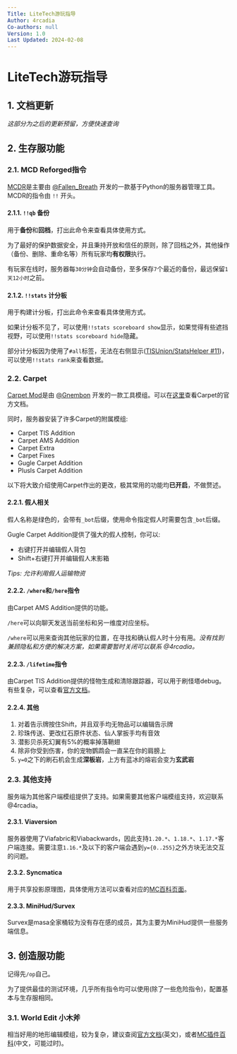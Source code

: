 ```yaml
---
Title: LiteTech游玩指导
Author: 4rcadia
Co-authors: null
Version: 1.0
Last Updated: 2024-02-08
---
```


#  LiteTech游玩指导

## 1. 文档更新

*这部分为之后的更新预留，方便快速查询*

## 2. 生存服功能

### 2.1. MCD Reforged指令

[MCDR](https://mcdreforged.com/zh-CN)是主要由 [@Fallen_Breath](https://space.bilibili.com/4690315) 开发的一款基于Python的服务器管理工具。MCDR的指令由 `!!` 开头。

#### 2.1.1. `!!qb` 备份

用于**备份**和**回档**，打出此命令来查看具体使用方式。

为了最好的保护数据安全，并且秉持开放和信任的原则，除了回档之外，其他操作（备份、删除、重命名等）所有玩家均**有权限**执行。

有玩家在线时，服务器每`30分钟`会自动备份，至多保存`7`个最近的备份，最远保留`1天12小时`之前。

#### 2.1.2. `!!stats` 计分板

用于构建计分板，打出此命令来查看具体使用方式。

如果计分板不见了，可以使用`!!stats scoreboard show`显示，如果觉得有些遮挡视野，可以使用`!!stats scoreboard hide`隐藏。

部分计分板因为使用了`#all`标签，无法在右侧显示([TISUnion/StatsHelper #11](https://github.com/TISUnion/StatsHelper/issues/11))，可以使用`!!stats rank`来查看数据。

### 2.2. Carpet

[Carpet Mod](https://modrinth.com/mod/carpet)是由 [@Gnembon]() 开发的一款工具模组。可以在[这里](https://github.com/gnembon/fabric-carpet/wiki/Current-Available-Settings)查看Carpet的官方文档。

同时，服务器安装了许多Carpet的附属模组:

- Carpet TIS Addition
- Carpet AMS Addition
- Carpet Extra
- Carpet Fixes
- Gugle Carpet Addition
- Plusls Carpet Addition

以下将大致介绍使用Carpet作出的更改，极其常用的功能均**已开启**，不做赘述。

#### 2.2.1. 假人相关

假人名称是绿色的，会带有`_bot`后缀，使用命令指定假人时需要包含`_bot`后缀。

Gugle Carpet Addition提供了强大的假人控制，你可以:

- 右键打开并编辑假人背包
- Shift+右键打开并编辑假人末影箱

*Tips: 允许利用假人运输物资*

#### 2.2.2. `/where`和`/here`指令

由Carpet AMS Addition提供的功能。

`/here`可以向聊天发送当前坐标和另一维度对应坐标。

`/where`可以用来查询其他玩家的位置，在寻找和确认假人时十分有用。*没有找到兼顾隐私和方便的解决方案，如果需要暂时关闭可以联系 @4rcadia。*

#### 2.2.3. `/lifetime`指令

由Carpet TIS Addition提供的怪物生成和清除跟踪器，可以用于刷怪塔debug。有些复杂，可以查看[官方文档](https://tisunion.github.io/Carpet-TIS-Addition/zh-Hans/docs/commands#%E5%AD%98%E6%B4%BB%E6%97%B6%E9%97%B4-lifetime)。

#### 2.2.4. 其他

1. 对着告示牌按住Shift，并且双手均无物品可以编辑告示牌
2. 珍珠传送、更改红石原件状态、仙人掌扳手均有音效
3. 潜影贝杀死幻翼有5%的概率掉落鞘翅
4. 除非你受到伤害，你的宠物鹦鹉会一直呆在你的肩膀上
5. `y=0`之下的刷石机会生成**深板岩**，上方有蓝冰的熔岩会变为**玄武岩**


### 2.3. 其他支持

服务端为其他客户端模组提供了支持。如果需要其他客户端模组支持，欢迎联系 @4rcadia。

#### 2.3.1. Viaversion

服务器使用了Viafabric和Viabackwards，因此支持`1.20.*`、`1.18.*`、`1.17.*`客户端连接。需要注意`1.16.*`及以下的客户端会遇到`y={0..255}`之外方块无法交互的问题。

#### 2.3.2. Syncmatica

用于共享投影原理图，具体使用方法可以查看对应的[MC百科页面](https://www.mcmod.cn/class/6842.html)。

#### 2.3.3. MiniHud/Survex

Survex是masa全家桶较为没有存在感的成员，其为主要为MiniHud提供一些服务端信息。

## 3. 创造服功能

记得先`/op`自己。

为了提供最佳的测试环境，几乎所有指令均可以使用(除了一些危险指令)，配置基本与生存服相同。

### 3.1. World Edit 小木斧

相当好用的地形编辑模组，较为复杂，建议查阅[官方文档](https://worldedit.enginehub.org/en/latest/)(英文)，或者[MC插件百科](https://mineplugin.org/WorldEdit)(中文，可能过时)。